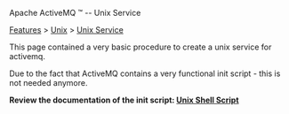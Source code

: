 Apache ActiveMQ ™ -- Unix Service 

[Features](features.md) > [Unix](FeaturesFeatures/Features/unix.md) > [Unix Service](Features/Unix/unix-service.md)


This page contained a very basic procedure to create a unix service for activemq.

Due to the fact that ActiveMQ contains a very functional init script - this is not needed anymore.

**Review the documentation of the init script: [Unix Shell Script](Features/Unix/unix-shell-script.md)**

